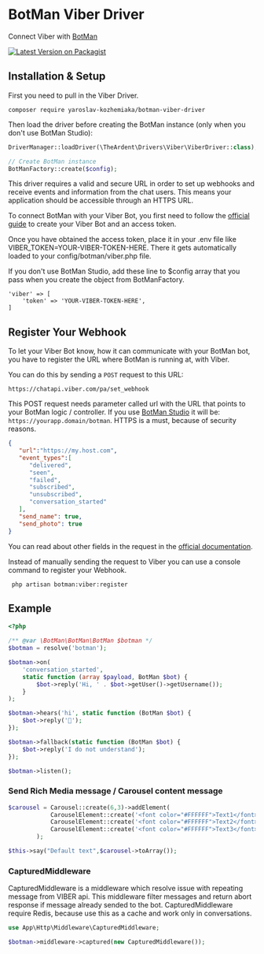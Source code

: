 # BotMan Viber Driver
Connect Viber with [BotMan](http://botman.io/)

[![Latest Version on Packagist](https://img.shields.io/packagist/v/polyskalov/botman-viber-driver.svg?style=flat-square)](https://packagist.org/packages/polyskalov/botman-viber-driver)


## Installation & Setup
First you need to pull in the Viber Driver.

```console
composer require yaroslav-kozhemiaka/botman-viber-driver
```
Then load the driver before creating the BotMan instance (only when you don't use BotMan Studio):

```php
DriverManager::loadDriver(\TheArdent\Drivers\Viber\ViberDriver::class);

// Create BotMan instance
BotManFactory::create($config);
```
This driver requires a valid and secure URL in order to set up webhooks and receive events and information from the chat users. This means your application should be accessible through an HTTPS URL.

To connect BotMan with your Viber Bot, you first need to follow the [official guide](https://partners.viber.com/account/create-bot-account) to create your Viber Bot and an access token.

Once you have obtained the access token, place it in your .env file like VIBER_TOKEN=YOUR-VIBER-TOKEN-HERE. There it gets automatically loaded to your config/botman/viber.php file.

If you don't use BotMan Studio, add these line to $config array that you pass when you create the object from BotManFactory.

```
'viber' => [
    'token' => 'YOUR-VIBER-TOKEN-HERE',
]
```

## Register Your Webhook
To let your Viber Bot know, how it can communicate with your BotMan bot, you have to register the URL where BotMan is running at, with Viber.

You can do this by sending a `POST` request to this URL:

```https://chatapi.viber.com/pa/set_webhook```

This POST request needs parameter called url with the URL that points to your BotMan logic / controller. If you use [BotMan Studio](https://botman.io/2.0/botman-studio) it will be: `https://yourapp.domain/botman`. HTTPS is a must, because of security reasons.

```json
{
   "url":"https://my.host.com",
   "event_types":[
      "delivered",
      "seen",
      "failed",
      "subscribed",
      "unsubscribed",
      "conversation_started"
   ],
   "send_name": true,
   "send_photo": true
}
```
You can read about other fields in the request in the [official documentation](https://developers.viber.com/docs/api/rest-bot-api/#setting-a-webhook).

Instead of manually sending the request to Viber you can use a console command to register your Webhook.

``` php artisan botman:viber:register```

## Example
```php
<?php

/** @var \BotMan\BotMan\BotMan $botman */
$botman = resolve('botman');

$botman->on(
    'conversation_started',
    static function (array $payload, BotMan $bot) {
        $bot->reply('Hi, ' . $bot->getUser()->getUsername());
    }
);

$botman->hears('hi', static function (BotMan $bot) {
    $bot->reply('👋');
});

$botman->fallback(static function (BotMan $bot) {
    $bot->reply('I do not understand');
});

$botman->listen();
```
### Send Rich Media message / Carousel content message
```php
$carousel = Carousel::create(6,3)->addElement(
            CarouselElement::create('<font color="#FFFFFF">Text1</font>',6,1),
            CarouselElement::create('<font color="#FFFFFF">Text2</font>',6,1),
            CarouselElement::create('<font color="#FFFFFF">Text3</font>',6,1)
        );

$this->say("Default text",$carousel->toArray());
```
### CapturedMiddleware
CapturedMiddleware is a middleware which resolve issue with repeating message from VIBER api.
This middleware filter messages and return abort response if message already sended to the bot.
CapturedMiddleware require Redis, because use this as a cache and work only in conversations. 
```php
use App\Http\Middleware\CapturedMiddleware;

$botman->middleware->captured(new CapturedMiddleware());
``` 
